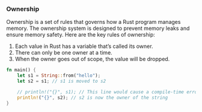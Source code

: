 ### Ownership

Ownership is a set of rules that governs how a Rust program manages memory. The ownership system is designed to prevent memory leaks and ensure memory safety. Here are the key rules of ownership:

1. Each value in Rust has a variable that’s called its owner.
2. There can only be one owner at a time.
3. When the owner goes out of scope, the value will be dropped.

```rust
fn main() {
    let s1 = String::from("hello");
    let s2 = s1; // s1 is moved to s2

    // println!("{}", s1); // This line would cause a compile-time error because s1 is no longer valid
    println!("{}", s2); // s2 is now the owner of the string
}
```
